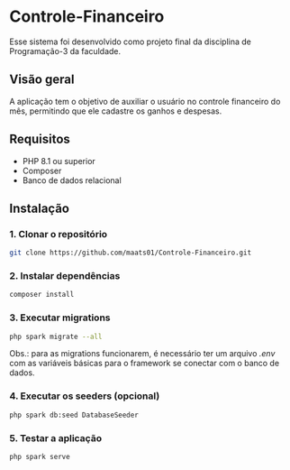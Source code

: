 # Controle-Financeiro
Esse sistema foi desenvolvido como projeto final da disciplina de Programação-3 da faculdade.

## Visão geral
A aplicação tem o objetivo de auxiliar o usuário no controle financeiro do mês, permitindo que ele cadastre os ganhos e despesas.

## Requisitos
- PHP 8.1 ou superior
- Composer
- Banco de dados relacional

## Instalação

### 1. Clonar o repositório
```bash
git clone https://github.com/maats01/Controle-Financeiro.git
```

### 2. Instalar dependências
```bash
composer install
```

### 3. Executar migrations
```bash
php spark migrate --all
```
Obs.: para as migrations funcionarem, é necessário ter um arquivo *.env* com as variáveis básicas para o framework se conectar com o banco de dados.  

### 4. Executar os seeders (opcional)
```bash
php spark db:seed DatabaseSeeder
```

### 5. Testar a aplicação
```bash
php spark serve
```
